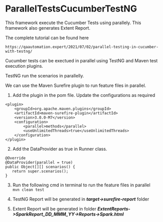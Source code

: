 # ParallelTestsCucumberTestNG
This framework execute the Cucumber Tests using parallely. This framework also generates Extent Report.

The complete tutorial can be found here  
```
https://qaautomation.expert/2021/07/02/parallel-testing-in-cucumber-with-testng/
```


Cucumber tests can be exectued in parallel using TestNG and Maven test execution plugins.

TestNG run  the scenarios in parallelly. 

We can use the Maven Surefire plugin to run feature files in parallel.

1. Add the plugin in the pom file. Update the configurations as required  
```
<plugin>
    <groupId>org.apache.maven.plugins</groupId>
    <artifactId>maven-surefire-plugin</artifactId>
    <version>3.0.0-M7</version>
    <configuration>
        <parallel>methods</parallel>
        <useUnlimitedThreads>true</useUnlimitedThreads>
    </configuration>
</plugin>
```

2. Add the DataProvider as true in Runner class.
```
@Override
@DataProvider(parallel = true)
public Object[][] scenarios() {
   return super.scenarios();
}
```    
    
    
3. Run the following cmd in terminal to run the feature files in parallel  
```mvn clean test```

4. TestNG Report will be generated in ***target->surefire-report*** folder

5. Extent Report will be generated in folder ***ExtentReports->SparkReport_DD_MMM_YY->Reports->Spark.html***

